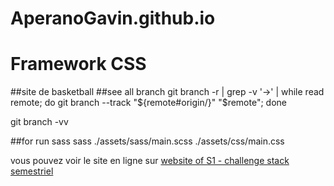 # AperanoGavin.github.io

<h1>Framework CSS</h1>

##site de basketball 
##see all branch 
git branch -r | grep -v '\->' | while read remote; do git branch --track "${remote#origin/}" "$remote"; done

git branch -vv


##for run sass
sass ./assets/sass/main.scss  ./assets/css/main.css


vous pouvez voir le site en ligne sur [website of S1 - challenge stack semestriel](https://gavinaperano.me/)